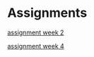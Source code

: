 # Assignments
[assignment week 2](https://github.com/dennistilburguniversiteit/Assignments/blob/master/Assignment_week_2.ipynb)

[assignment week 4](https://github.com/dennistilburguniversiteit/Assignments/blob/master/Assignment_week_4.ipynb)
